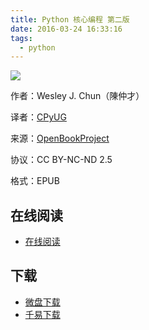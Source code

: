 ```yaml
---
title: Python 核心编程 第二版
date: 2016-03-24 16:33:16
tags:
  - python
---
```


![](http://ww2.sinaimg.cn/large/841aea59jw1f288pj48ylj2094059aa0.jpg)

作者：Wesley J. Chun（陳仲才） 

译者：[CPyUG](http://wiki.woodpecker.org.cn/moin/CorePyProgramming)

来源：[OpenBookProject](http://openbookproject.googlecode.com/)

协议：CC BY-NC-ND 2.5

格式：EPUB

<!--more-->

## 在线阅读 ##

+ [在线阅读](http://openbookproject.googlecode.com/svn/trunk/CorePython_zh/)

## 下载 ##

+ [微盘下载](http://vdisk.weibo.com/s/aADaW4YRjjhDu)
+ [千易下载](http://1000eb.com/1jtwc)